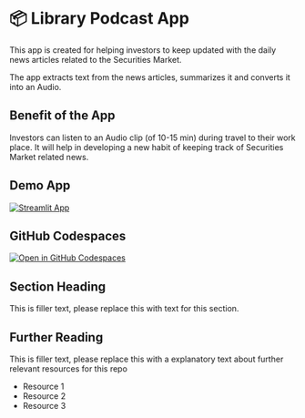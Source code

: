 # 📦 Library Podcast App

This app is created for helping investors to keep updated with the daily news articles related to the Securities Market.

The app extracts text from the news articles, summarizes it and converts it into an Audio.

## Benefit of the App

Investors can listen to an Audio clip (of 10-15 min) during travel to their work place. It will help in developing a new habit of keeping track of Securities Market related news.

## Demo App

[![Streamlit App](https://static.streamlit.io/badges/streamlit_badge_black_white.svg)](https://text_to_speech.streamlit.app/)

## GitHub Codespaces

[![Open in GitHub Codespaces](https://github.com/codespaces/badge.svg)](https://codespaces.new/streamlit/app-starter-kit?quickstart=1)

## Section Heading

This is filler text, please replace this with text for this section.

## Further Reading

This is filler text, please replace this with a explanatory text about further relevant resources for this repo
- Resource 1
- Resource 2
- Resource 3
